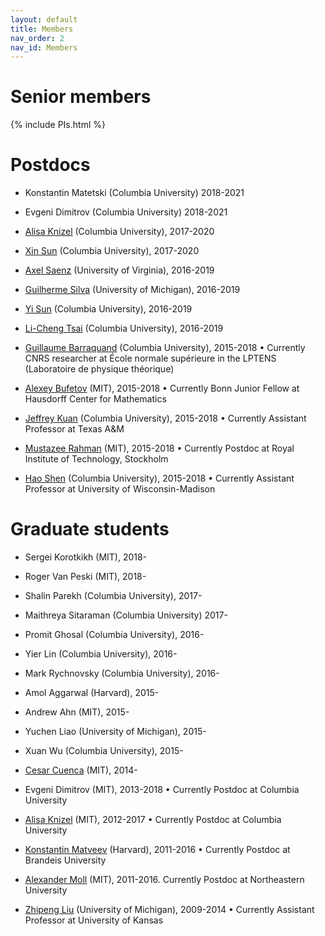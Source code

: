 ```yaml
---
layout: default
title: Members
nav_order: 2
nav_id: Members
---
```


# Senior members

{% include PIs.html %}

# Postdocs

- Konstantin Matetski (Columbia University) 2018-2021
- Evgeni Dimitrov (Columbia University) 2018-2021

- [Alisa Knizel][alisa] (Columbia University), 2017-2020
- [Xin Sun][xin] (Columbia University), 2017-2020

- [Axel Saenz][axel] (University of Virginia), 2016-2019
- [Guilherme Silva][silva] (University of Michigan), 2016-2019
- [Yi Sun][yi] (Columbia University), 2016-2019
- [Li-Cheng Tsai][licheng] (Columbia University), 2016-2019

- [Guillaume Barraquand][guil] (Columbia University), 2015-2018 &bull; Currently CNRS researcher at École normale supérieure in the LPTENS (Laboratoire de physique théorique)
- [Alexey Bufetov][abuf] (MIT), 2015-2018 &bull; Currently Bonn Junior Fellow at Hausdorff Center for Mathematics
- [Jeffrey Kuan][jeff] (Columbia University), 2015-2018 &bull; Currently Assistant Professor at Texas A&M
- [Mustazee Rahman][mustazee] (MIT), 2015-2018 &bull; Currently Postdoc at Royal Institute of Technology, Stockholm
- [Hao Shen][hao] (Columbia University), 2015-2018 &bull; Currently Assistant Professor at University of Wisconsin-Madison


# Graduate students

- Sergei Korotkikh (MIT), 2018- 
- Roger Van Peski (MIT), 2018-

- Shalin Parekh (Columbia University), 2017-
- Maithreya Sitaraman (Columbia University) 2017-

- Promit Ghosal (Columbia University), 2016-
- Yier Lin (Columbia University), 2016-
- Mark Rychnovsky (Columbia University), 2016-

- Amol Aggarwal (Harvard), 2015-
- Andrew Ahn (MIT), 2015-
- Yuchen Liao (University of Michigan), 2015-
- Xuan Wu (Columbia University), 2015-

- [Cesar Cuenca][cesar] (MIT), 2014-

- Evgeni Dimitrov (MIT), 2013-2018 &bull; Currently Postdoc at Columbia University

- [Alisa Knizel][alisa] (MIT), 2012-2017 &bull; Currently Postdoc at Columbia University

- [Konstantin Matveev][kostya] (Harvard), 2011-2016 &bull; Currently Postdoc at Brandeis University
- [Alexander Moll][moll] (MIT), 2011-2016. Currently Postdoc at Northeastern University

- [Zhipeng Liu][zhipeng] (University of Michigan), 2009-2014 &bull; Currently Assistant Professor at University of Kansas


[jb]: http://www.math.lsa.umich.edu/~baik/Welcome.html
[ic]: http://www.math.columbia.edu/~corwin/
[vg]: http://www.mccme.ru/~vadicgor/
[ab]: http://math.mit.edu/people/profile.php?pid=1222
[lp]: http://faculty.virginia.edu/petrov/

[axel]: http://faculty.virginia.edu/saenz/
[guil]: http://math.columbia.edu/~barraquand/
[jeff]: http://www.math.columbia.edu/~kuan/
[xin]: http://www.math.columbia.edu/~xinsun/
[yi]: http://yisun.io/
[licheng]: https://lc-tsai.github.io/
[alisa]: https://sites.google.com/view/alisaknizel/home
[hao]: http://www.math.columbia.edu/~hshen/
[abuf]: https://sites.google.com/site/alexeybufetov/home
[mustazee]: https://sites.google.com/view/mustazee
[moll]: http://www.ihes.fr/~moll/
[kostya]: http://www.brandeis.edu/facultyguide/person.html?emplid=6dab03864a2fd23f5d5a08280ff66a845ebc8fa5
[zhipeng]: http://zhipeng.faculty.ku.edu/
[cesar]: http://math.mit.edu/~cuenca/
[silva]:https://sites.google.com/site/guilhermesilvamath/
